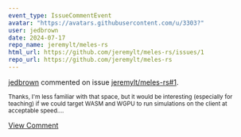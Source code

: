 ```yaml
---
event_type: IssueCommentEvent
avatar: "https://avatars.githubusercontent.com/u/3303?"
user: jedbrown
date: 2024-07-17
repo_name: jeremylt/meles-rs
html_url: https://github.com/jeremylt/meles-rs/issues/1
repo_url: https://github.com/jeremylt/meles-rs
---
```


<a href='https://github.com/jedbrown' target='_blank'>jedbrown</a> commented on issue <a href='https://github.com/jeremylt/meles-rs/issues/1' target='_blank'>jeremylt/meles-rs#1</a>.

<small>Thanks, I'm less familiar with that space, but it would be interesting (especially for teaching) if we could target WASM and WGPU to run simulations on the client at acceptable speed....</small>

<a href='https://github.com/jeremylt/meles-rs/issues/1' target='_blank'>View Comment</a>